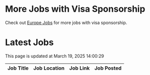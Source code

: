 # More Jobs with Visa Sponsorship

Check out [Europe Jobs](https://github.com/sureshparimi/europejobs#latest-jobs) for more jobs with visa sponsorship.

# Latest Jobs

This page is updated at March 19, 2025 14:00:29

| Job Title | Job Location | Job Link | Job Posted |
| --- | --- | --- | --- |
